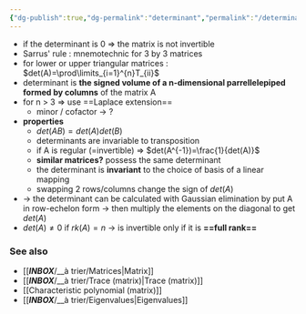 ```yaml
---
{"dg-publish":true,"dg-permalink":"determinant","permalink":"/determinant/"}
---
```


- if the determinant is 0 => the matrix is not invertible
- Sarrus' rule : mnemotechnic for 3 by 3 matrices
- for lower or upper triangular matrices : $det(A)=\prod\limits_{i=1}^{n}T_{ii}$
- determinant is **the signed volume of a n-dimensional parrellelepiped formed by columns** of the matrix A
- for n > 3 => use ==Laplace extension==
	- minor / cofactor -> ?
- **properties**
	- $det(AB)=det(A)det(B)$
	- determinants are invariable to transposition
	- if A is regular (=invertible) => $det(A^{-1})=\frac{1}{det(A)}$
	- **similar matrices?** possess the same determinant
	- the determinant is **invariant** to the choice of basis of a linear mapping
	- swapping 2 rows/columns change the sign of $det(A)$
- -> the determinant can be calculated with Gaussian elimination by put A in row-echelon form -> then multiply the elements on the diagonal to get $det(A)$
- $det(A)\neq 0$ if $rk(A)=n$ -> is invertible only if it is **==full rank==**

### See also
- [[___INBOX___/__à trier/Matrices|Matrix]]
- [[___INBOX___/__à trier/Trace (matrix)|Trace (matrix)]]
- [[Characteristic polynomial (matrix)]]
- [[___INBOX___/__à trier/Eigenvalues|Eigenvalues]]
